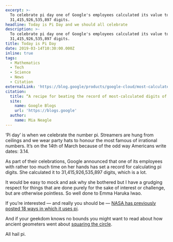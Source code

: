 ```yaml
---
excerpt: >-
  To celebrate pi day one of Google's employees calculated its value to
  31,415,926,535,897 digits.
headline: Today is Pi Day and we should all celebrate
description: >-
  To celebrate pi day one of Google's employees calculated its value to
  31,415,926,535,897 digits.
title: Today is Pi Day
date: 2019-03-14T10:30:00.000Z
inline: true
tags:
  - Mathematics
  - Tech
  - Science
  - News
  - Citation
externalLink: 'https://blog.google/products/google-cloud/most-calculated-digits-pi/'
citation:
  title: “A recipe for beating the record of most-calculated digits of pi”
  site:
    name: Google Blogs
    url: 'https://blogs.google'
  author:
    name: Mia Neagle
---
```

‘Pi day’ is when we celebrate the number pi. Streamers are hung from ceilings and we wear party hats to honour the most famous of irrational numbers. It’s on the 14th of March because of the odd way Americans write dates: 3.14. 

As part of their celebrations, Google announced that one of its employees with rather too much time on her hands has set a record for calculating pi digits. She calculated it to 31,415,926,535,897 digits, which is a lot.

It would be easy to mock and ask why she bothered but I have a grudging respect for things that are done purely for the sake of interest or challenge, but are otherwise pointless. So well done to Emma Haruka Iwao.

If you’re interested — and really you should be — [NASA has previously posted 18 ways in which it uses pi](https://www.jpl.nasa.gov/edu/learn/list/oh-the-places-we-go-18-ways-nasa-uses-pi/).

And if your geekdom knows no bounds you might want to read about how ancient geometers went about [squaring the circle](https://en.wikipedia.org/wiki/Squaring_the_circle).

All hail pi.




